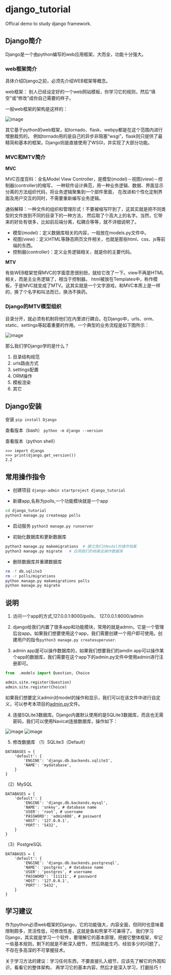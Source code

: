 # django_tutorial
Offical demo to study django framework.

## Django简介

Django是一个由python编写的web应用框架，大而全，功能十分强大。

### web框架简介

具体介绍Django之前，必须先介绍WEB框架等概念。

web框架： 别人已经设定好的一个web网站模板，你学习它的规则，然后“填空”或“修改”成你自己需要的样子。

一般web框架的架构是这样的：

![image](https://raw.githubusercontent.com/zhusheng/blog/master/python/django01.png)

其它基于python的web框架，如tornado、flask、webpy都是在这个范围内进行增删裁剪的。
例如tornado用的是自己的异步非阻塞“wsgi”，flask则只提供了最精简和基本的框架。Django则是直接使用了WSGI，并实现了大部分功能。

### MVC和MTV简介

**MVC**

MVC百度百科：全名Model View Controller，是模型(model)－视图(view)－控制器(controller)的缩写，
一种软件设计典范，用一种业务逻辑、数据、界面显示分离的方法组织代码，将业务逻辑聚集到一个部件里面，
在改进和个性化定制界面及用户交互的同时，不需要重新编写业务逻辑。

通俗解释：一种文件的组织和管理形式！不要被缩写吓到了，这其实就是把不同类型的文件放到不同的目录下的一种方法，
然后取了个高大上的名字。当然，它带来的好处有很多，比如前后端分离，松耦合等等，就不详细说明了。　　　　　　　

- 模型(model)：定义数据库相关的内容，一般放在models.py文件中。
- 视图(view)：定义HTML等静态网页文件相关，也就是那些html、css、js等前端的东西。
- 控制器(controller)：定义业务逻辑相关，就是你的主要代码。　　

**MTV**

有些WEB框架觉得MVC的字面意思很别扭，就给它改了一下。view不再是HTML相关，而是主业务逻辑了，相当于控制器。
html被放在Templates中，称作模板，于是MVC就变成了MTV。这其实就是一个文字游戏，和MVC本质上是一样的，换了个名字和叫法而已，换汤不换药。

### Django的MTV模型组织

目录分开，就必须有机制将他们在内里进行耦合。在Django中，urls、orm、static、settings等起着重要的作用。一个典型的业务流程是如下图所示：

![image](https://raw.githubusercontent.com/zhusheng/blog/master/python/django02.png)

那么我们学Django学的是什么？

1. 目录结构规范
2. urls路由方式
3. settings配置
4. ORM操作
5. 模板渲染
6. 其它

## Django安装

安装
`pip install Django`

查看版本（bash）
`python -m django --version`

查看版本（python shell）
```
>>> import django
>>> print(django.get_version())
2.2
```

## 常用操作指令

- 创建项目
`django-admin startproject django_tutorial`

- 新建app,名称为polls,一个功能模块就是一个app
```bash
cd django_tutorial
python3 manage.py createapp polls
```

- 启动服务
`python3 manage.py runserver`

- 初始化数据库和更新数据库
```bash
python3 manage.py makemigrations  # 建立我们对model的操作档案
python3 manage.py migrate   # 应用我们的档案去操作数据库
```

- 删除数据库并重建数据库
```bash
rm -f db.sqlite3
rm -r polls/migrations
python manage.py makemigrations polls
python manage.py migrate
```

## 说明

1. 访问一个app的方式,127.0.0.1:8000/polls、 127.0.0.1:8000/admin

2. django给我们内置了很多app和功能模块，常用的就是admin，它是一个管理后台app。如果我们想要使用这个app，我们需要创建一个用户即可使用。创建用户的指令`python3 manage.py createsuperuser`.

3. admin app是可以操作数据库的，如果我们想要我们的amdin app可以操作某个app的数据库，我们需要在这个app下的admin.py文件中使用admin进行注册即可。
```python
from  .models import Question, Choice

admin.site.register(Question)
admin.site.register(Choice)
```
如果我们想要定义admin对model的操作和显示，我们可以在该文件中进行自定义，可以参考本项目的[admin.py](https://github.com/zhusheng/django_tutorial/blob/master/polls/admin.py)文件。

4. 连接SQLite3数据库。Django内置默认使用的是SQLite3数据库，而且也无需密码，我们可以使用Navicat连接数据库，操作如下：

![image](https://raw.githubusercontent.com/zhusheng/blog/master/django/01.png)
![image](https://raw.githubusercontent.com/zhusheng/blog/master/django/02.png)

5. 修改数据库
（1）SQLite3（Default）
```
DATABASES = {
    'default': {
        'ENGINE': 'django.db.backends.sqlite3',
        'NAME': 'mydatabase',
    }
}

```

（2）MySQL
```
DATABASES = {
    'default': {
        'ENGINE': 'django.db.backends.mysql',
        'NAME': 'snkey', # database name
        'USER': 'root', # username
        'PASSWORD': 'admin888', # password
        'HOST': '127.0.0.1',
        'PORT': '5432',
    }
}
```

（3）PostgreSQL
```
DATABASES = {
    'default': {
        'ENGINE': 'django.db.backends.postgresql',
        'NAME': 'postgres', # database name
        'USER': 'postgres', # username
        'PASSWORD': '111111', # password
        'HOST': '127.0.0.1',
        'PORT': '5432',
    }
}
```

## 学习建议

作为python必须web框架的Django，它的功能强大，内容全面，但同时也意味着限制颇多，灵活性低，可修改性差，这就是鱼和熊掌不可兼得了。
我们学习Django，其实就是学习一个软件，要理解它的基本原理，把握它整体框架，牢记一些基本规则，剩下的就是不断深入细节，
然后熟能生巧、经验多少的问题了，不存在多高深的不可掌握技术。 

关于学习方法的建议：学习任何东西，不要直接扎入细节，应该先了解它的外围知识，看看它的整体架构，
再学习它的基本内容，然后才是深入学习，打磨技巧！ 
